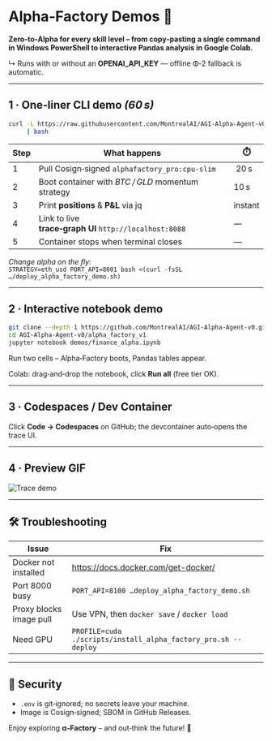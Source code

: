 # Alpha‑Factory Demos 🚀

**Zero‑to‑Alpha for every skill level – from copy‑pasting a single command
in Windows PowerShell to interactive Pandas analysis in Google Colab.**

↳ Runs with or without an **OPENAI_API_KEY** — offline Φ‑2 fallback is automatic.

---

## 1 · One‑liner CLI demo *(60 s)*

```bash
curl -L https://raw.githubusercontent.com/MontrealAI/AGI-Alpha-Agent-v0/main/alpha_factory_v1/demos/deploy_alpha_factory_demo.sh \
     | bash
```

| Step | What happens | ⏱️ |
|------|--------------|----|
| 1 | Pull Cosign‑signed `alphafactory_pro:cpu-slim` | 20 s |
| 2 | Boot container with *BTC / GLD* momentum strategy | 10 s |
| 3 | Print **positions** & **P&L** via jq | instant |
| 4 | Link to live **trace‑graph UI** `http://localhost:8088` | — |
| 5 | Container stops when terminal closes | — |

*Change alpha on the fly:*  
`STRATEGY=eth_usd PORT_API=8001 bash <(curl -fsSL …/deploy_alpha_factory_demo.sh)`

---

## 2 · Interactive notebook demo

```bash
git clone --depth 1 https://github.com/MontrealAI/AGI-Alpha-Agent-v0.git
cd AGI-Alpha-Agent-v0/alpha_factory_v1
jupyter notebook demos/finance_alpha.ipynb
```

Run two cells – Alpha‑Factory boots, Pandas tables appear.

Colab: drag‑and‑drop the notebook, click **Run all** (free tier OK).

---

## 3 · Codespaces / Dev Container

Click **Code → Codespaces** on GitHub; the devcontainer auto‑opens the trace UI.

---

## 4 · Preview GIF

![Trace demo](../docs/trace_demo.gif)

---

## 🛠️ Troubleshooting

| Issue | Fix |
|-------|-----|
| Docker not installed | <https://docs.docker.com/get-docker/> |
| Port 8000 busy | `PORT_API=8100 …deploy_alpha_factory_demo.sh` |
| Proxy blocks image pull | Use VPN, then `docker save` / `docker load` |
| Need GPU | `PROFILE=cuda ./scripts/install_alpha_factory_pro.sh --deploy` |

---

## 🔐 Security

* `.env` is git‑ignored; no secrets leave your machine.  
* Image is Cosign‑signed; SBOM in GitHub Releases.  

Enjoy exploring **α‑Factory** – and out‑think the future! 🚀
